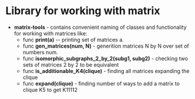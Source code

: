 # Library for working with matrix

- **matrix-tools** - contains convenient naming of classes and functionality for working with matrices like:
  - func **print(a)** -- printing set of matrices a.
  - func **gen_matrices(num, N)** - generition matrices N by N over set of numbers num.
  - func **isomorphic_subgraphs_2_by_2(subg1, subg2)** - checking two sets of matrices 2 by 2 to be equivalent
  - func **is_additionable_K4(clique)** - finding all matrices expanding the clique
  - func **expand(clique)** - finding number of ways to add a matrix to clique K5 to get K11112 
